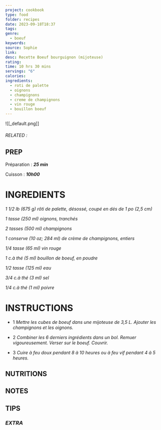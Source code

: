 ```yaml
---
project: cookbook
type: food
folder: recipes
date: 2023-09-18T18:37
tags: 
genre:
  - boeuf
keywords: 
source: Sophie
link: 
desc: Recette Boeuf bourguignon (mijoteuse)
rating: 
time: 10 hrs 30 mins
servings: "6"
calories: 
ingredients:
  - roti de palette
  - oignons
  - champignons
  - creme de champignons
  - vin rouge
  - bouillon boeuf
---
```


![[_default.png]]
###### *RELATED* : 
## PREP

Préparation : **_25 min_**

Cuisson : **_10h00_**


# INGREDIENTS

_1 1/2 lb (675 g) rôti de palette, désossé, coupé en dés de 1 po (2,5 cm)_

_1 tasse (250 ml) oignons, tranchés_

_2 tasses (500 ml) champignons_

_1 conserve (10 oz; 284 ml) de crème de champignons, entiers_

_1/4 tasse (65 ml) vin rouge_

_1 c.à thé (5 ml) bouillon de boeuf, en poudre_

_1/2 tasse (125 ml) eau_

_3/4 c.à thé (3 ml) sel_

_1/4 c.à thé (1 ml) poivre_


# INSTRUCTIONS

- 1 _Mettre les cubes de boeuf dans une mijoteuse de 3,5 L. Ajouter les champignons et les oignons._
    
- 2 _Combiner les 6 derniers ingrédients dans un bol. Remuer vigoureusement. Verser sur le boeuf. Couvrir._
    
- 3 _Cuire à feu doux pendant 8 à 10 heures ou à feu vif pendant 4 à 5 heures._



## NUTRITIONS



## NOTES



## TIPS



### *EXTRA*



